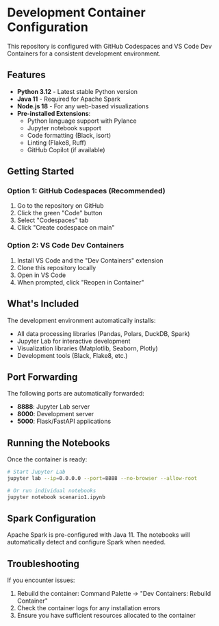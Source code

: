 # Development Container Configuration

This repository is configured with GitHub Codespaces and VS Code Dev Containers for a consistent development environment.

## Features

- **Python 3.12** - Latest stable Python version
- **Java 11** - Required for Apache Spark
- **Node.js 18** - For any web-based visualizations
- **Pre-installed Extensions**:
  - Python language support with Pylance
  - Jupyter notebook support
  - Code formatting (Black, isort)
  - Linting (Flake8, Ruff)
  - GitHub Copilot (if available)

## Getting Started

### Option 1: GitHub Codespaces (Recommended)
1. Go to the repository on GitHub
2. Click the green "Code" button
3. Select "Codespaces" tab
4. Click "Create codespace on main"

### Option 2: VS Code Dev Containers
1. Install VS Code and the "Dev Containers" extension
2. Clone this repository locally
3. Open in VS Code
4. When prompted, click "Reopen in Container"

## What's Included

The development environment automatically installs:
- All data processing libraries (Pandas, Polars, DuckDB, Spark)
- Jupyter Lab for interactive development
- Visualization libraries (Matplotlib, Seaborn, Plotly)
- Development tools (Black, Flake8, etc.)

## Port Forwarding

The following ports are automatically forwarded:
- **8888**: Jupyter Lab server
- **8000**: Development server
- **5000**: Flask/FastAPI applications

## Running the Notebooks

Once the container is ready:

```bash
# Start Jupyter Lab
jupyter lab --ip=0.0.0.0 --port=8888 --no-browser --allow-root

# Or run individual notebooks
jupyter notebook scenario1.ipynb
```

## Spark Configuration

Apache Spark is pre-configured with Java 11. The notebooks will automatically detect and configure Spark when needed.

## Troubleshooting

If you encounter issues:
1. Rebuild the container: Command Palette → "Dev Containers: Rebuild Container"
2. Check the container logs for any installation errors
3. Ensure you have sufficient resources allocated to the container